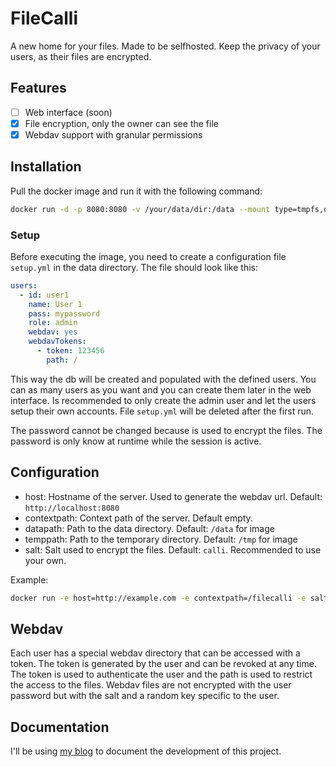 # FileCalli

A new home for your files.
Made to be selfhosted.
Keep the privacy of your users, as their files are encrypted. 

## Features

- [ ] Web interface (soon)
- [x] File encryption, only the owner can see the file
- [x] Webdav support with granular permissions

## Installation

Pull the docker image and run it with the following command:

```bash
docker run -d -p 8080:8080 -v /your/data/dir:/data --mount type=tmpfs,destination=/tmp,tmpfs-size=512m filecalli/filecalli
```

### Setup

Before executing the image, you need to create a configuration file `setup.yml` in the data directory. The file should look like this:

```yaml
users:
  - id: user1
    name: User 1
    pass: mypassword
    role: admin
    webdav: yes
    webdavTokens:
      - token: 123456
        path: /
```

This way the db will be created and populated with the defined users.
You can as many users as you want and you can create them later in the web interface.
Is recommended to only create the admin user and let the users setup their own accounts.
File `setup.yml` will be deleted after the first run.

The password cannot be changed because is used to encrypt the files.
The password is only know at runtime while the session is active.

## Configuration

- host: Hostname of the server. Used to generate the webdav url. Default: `http://localhost:8080`
- contextpath: Context path of the server. Default empty.
- datapath: Path to the data directory. Default: `/data` for image
- temppath: Path to the temporary directory. Default: `/tmp` for image
- salt: Salt used to encrypt the files. Default: `calli`. Recommended to use your own.

Example:

```bash
docker run -e host=http://example.com -e contextpath=/filecalli -e salt=mysecret fillcalli/filecalli
```

## Webdav

Each user has a special webdav directory that can be accessed with a token.
The token is generated by the user and can be revoked at any time.
The token is used to authenticate the user and the path is used to restrict the access to the files.
Webdav files are not encrypted with the user password but with the salt and a random key specific to the user.

## Documentation

I'll be using [my blog](https://vjdv.net/tag/filecalli) to document the development of this project.
